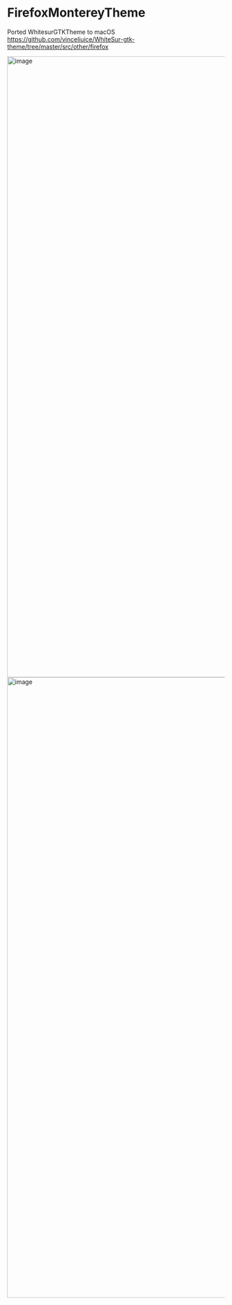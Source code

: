 # FirefoxMontereyTheme
Ported WhitesurGTKTheme to macOS https://github.com/vinceliuice/WhiteSur-gtk-theme/tree/master/src/other/firefox  

<img width="1435" alt="image" src="https://user-images.githubusercontent.com/5289630/210321489-dcaeb26e-e27c-4485-98ab-23c84b24af85.png">

<img width="1434" alt="image" src="https://user-images.githubusercontent.com/5289630/210321588-bf91b60c-40bb-459b-837e-ad53e0fcb2b0.png">
